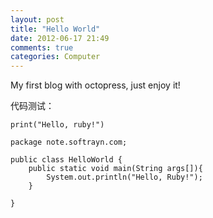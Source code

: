 ```yaml
---
layout: post
title: "Hello World"
date: 2012-06-17 21:49
comments: true
categories: Computer
---
```

My first blog with octopress, just enjoy it!

代码测试：

```
print("Hello, ruby!")
```


```
package note.softrayn.com;

public class HelloWorld {
	public static void main(String args[]){
		System.out.println("Hello, Ruby!");
	}

}
```



